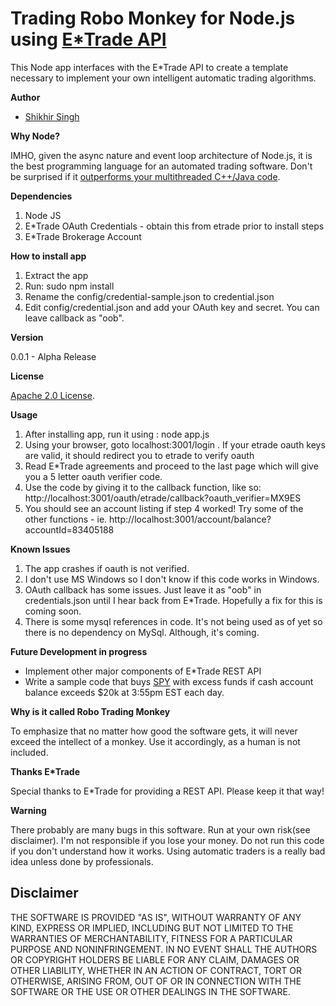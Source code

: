 # Trading Robo Monkey for Node.js using [E*Trade API](https://content.etrade.com/etrade/estation/pdf/API_Technical_Documentation.pdf)

This Node app interfaces with the E*Trade API to create a template necessary to implement your own intelligent automatic trading algorithms. 

**Author** 

* [Shikhir Singh](http://www.shikhir.com/)


**Why Node?**

IMHO, given the async nature and event loop architecture of Node.js, it is the best programming language for an automated trading software. Don't be surprised if it [outperforms your multithreaded C++/Java code](http://strongloop.com/strongblog/node-js-is-faster-than-java/). 

**Dependencies**

1. Node JS
2. E*Trade OAuth Credentials - obtain this from etrade prior to install steps
3. E*Trade Brokerage Account

**How to install app**

1. Extract the app
2. Run: sudo npm install
3. Rename the config/credential-sample.json to credential.json
4. Edit config/credential.json and add your OAuth key and secret. You can leave callback as "oob".



**Version**

0.0.1 - Alpha Release

**License**

[Apache 2.0 License](http://www.apache.org/licenses/LICENSE-2.0.html).


**Usage**

1. After installing app, run it using : node app.js
2. Using your browser, goto localhost:3001/login . If your etrade oauth keys are valid, it should redirect you to etrade to verify oauth
3. Read E*Trade agreements and proceed to the last page which will give you a 5 letter oauth verifier code. 
4. Use the code by giving it to the callback function, like so: http://localhost:3001/oauth/etrade/callback?oauth_verifier=MX9ES
5. You should see an account listing if step 4 worked! Try some of the other functions - ie. http://localhost:3001/account/balance?accountId=83405188

**Known Issues**

1. The app crashes if oauth is not verified. 
2. I don't use MS Windows so I don't know if this code works in Windows.
3. OAuth callback has some issues. Just leave it as "oob" in credentials.json until I hear back from E*Trade. Hopefully a fix for this is coming soon. 
4. There is some mysql references in code. It's not being used as of yet so there is no dependency on MySql. Although, it's coming. 

**Future Development in progress**

* Implement other major components of E*Trade REST API
* Write a sample code that buys [SPY](http://finance.yahoo.com/q?s=SPY) with excess funds if cash account balance exceeds $20k at 3:55pm EST each day.

**Why is it called Robo Trading Monkey**

To emphasize that no matter how good the software gets, it will never exceed the intellect of a monkey. Use it accordingly, as a human is not included. 

**Thanks E*Trade**

Special thanks to E*Trade for providing a REST API. Please keep it that way!

**Warning**

There probably are many bugs in this software. Run at your own risk(see disclaimer). I'm not responsible if you lose your money. Do not run this code if you don't understand how it works. Using automatic traders is a really bad idea unless done by professionals.

## Disclaimer

THE SOFTWARE IS PROVIDED "AS IS", WITHOUT WARRANTY OF ANY KIND, EXPRESS OR IMPLIED, INCLUDING 
BUT NOT LIMITED TO THE WARRANTIES OF MERCHANTABILITY, FITNESS FOR A PARTICULAR PURPOSE 
AND NONINFRINGEMENT. IN NO EVENT SHALL THE AUTHORS OR COPYRIGHT HOLDERS BE LIABLE FOR 
ANY CLAIM, DAMAGES OR OTHER LIABILITY, WHETHER IN AN ACTION OF CONTRACT, TORT OR 
OTHERWISE, ARISING FROM, OUT OF OR IN CONNECTION WITH THE SOFTWARE OR THE USE OR 
OTHER DEALINGS IN THE SOFTWARE.